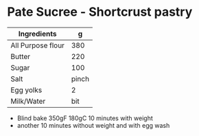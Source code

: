 # Pate Sucree - Shortcrust pastry

Ingredients | g
--- | ---
All Purpose flour | 380
Butter | 220
Sugar | 100
Salt | pinch
Egg yolks | 2
Milk/Water | bit

- Blind bake 350gF 180gC 10 minutes with weight
- another 10 minutes without weight and with egg wash